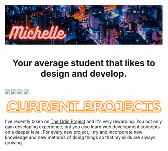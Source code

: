 <!--able to use the align property for <p> and not <div>-->
<p align="center">
  <img src="./images/banner-800x200.png">
</p>
<h1 align="center">Your average student that likes to design and develop.</h1>
<!--using <p> provides space between children, and using <div> doesn't-->
<p style="float:left" align="center">
  <img src="https://img.shields.io/badge/HTML5-E34F26?style=for-the-badge&logo=html5&logoColor=white">
  <img src="https://img.shields.io/badge/CSS3-1572B6?style=for-the-badge&logo=css3&logoColor=white">
  <img src="https://img.shields.io/badge/JavaScript-F7DF1E?style=for-the-badge&logo=javascript&logoColor=black">
  <img src="https://img.shields.io/badge/Java-ED8B00?style=for-the-badge&logo=java">
</p>

<img src="./images/current-projects.png">
<p>I've recently taken on <a href="https://www.theodinproject.com/">The Odin Project</a> and it's very rewarding. You not only gain developing experience, but you also learn web development concepts on a deeper level. For every new project, I try and incorporate new knowledge and new methods of doing things so that my skills are always growing.</p>
